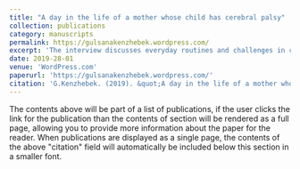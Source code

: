 ```yaml
---
title: "A day in the life of a mother whose child has cerebral palsy"
collection: publications
category: manuscripts
permalink: https://gulsanakenzhebek.wordpress.com/
excerpt: 'The interview discusses everyday routines and challenges in caring for a child with cerebral palsy, including regular therapy and accessibility issues. The mother shares her experiences with healthcare systems in different countries and notes the importance of professional support, inclusive infrastructure, and public awareness.'
date: 2019-28-01
venue: 'WordPress.com'
paperurl: 'https://gulsanakenzhebek.wordpress.com/'
citation: 'G.Kenzhebek. (2019). &quot;A day in the life of a mother whose child has cerebral palsy.&quot; Publication on the author's WordPress blog https://gulsanakenzhebek.wordpress.com/'
---
```


The contents above will be part of a list of publications, if the user clicks the link for the publication than the contents of section will be rendered as a full page, allowing you to provide more information about the paper for the reader. When publications are displayed as a single page, the contents of the above "citation" field will automatically be included below this section in a smaller font.
